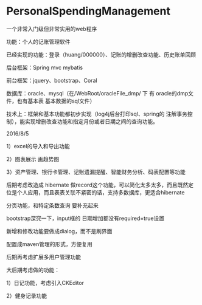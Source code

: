 # PersonalSpendingManagement
一个非常入门级但非常实用的web程序

功能：个人的记账管理软件

已经实现的功能：登录（huang/000000）、记账的增删改查功能、历史账单回顾

后台框架：Spring mvc mybatis


前台框架：jquery、bootstrap、Coral

数据库：oracle、mysql（在/WebRoot/oracleFile_dmp/ 下 有 oracle的dmp文件，也有基本表 基本数据的sql文件）

技术上：框架和基本功能都初步实现（log4j后台打印sql、spring的 注解事务控制），能实现增删改查功能和指定月份或者日期之间的查询功能。



2016/8/5 



1）excel的导入和导出功能

2）图表展示 画趋势图

3）资产管理、银行卡管理、记账遗漏提醒、智能财务分析、码表配置等功能



后期考虑改造成 hibernate 做record这个功能，可以简化太多太多，而且既然定位是个人应用，而且表表关联不紧密的话，支持多数据库，更适合hibernate

分页功能，和特定条数查询 要补充起来

bootstrap深究一下，input框的 日期增加都没有required=true设置

新增和修改功能要做成dialog，而不是刷界面

配置成maven管理的形式，方便复用

后期再考虑扩展多用户管理功能


大后期考虑做的功能：

1）日记功能，考虑引入CKEditor

2）健身记录功能
